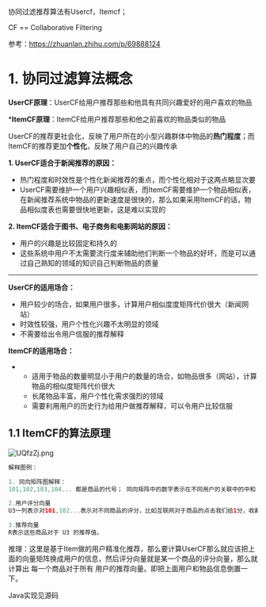 协同过滤推荐算法有Usercf，Itemcf；

CF == Collaborative Filtering

参考：<https://zhuanlan.zhihu.com/p/69888124>

# 1. 协同过滤算法概念

**UserCF原理**：UserCF给用户推荐那些和他具有共同兴趣爱好的用户喜欢的物品

***ItemCF原理**：ItemCF给用户推荐那些和他之前喜欢的物品类似的物品

​		UserCF的推荐更社会化，反映了用户所在的小型兴趣群体中物品的**热门程度**；而ItemCF的推荐更加**个性化**，反映了用户自己的兴趣传承



**1. UserCF适合于新闻推荐的原因：**

- 热门程度和时效性是个性化新闻推荐的重点，而个性化相对于这两点略显次要
- UserCF需要维护一个用户兴趣相似表，而ItemCF需要维护一个物品相似表，在新闻推荐系统中物品的更新速度是很快的，那么如果采用ItemCF的话，物品相似度表也需要很快地更新，这是难以实现的

**2. ItemCF适合于图书、电子商务和电影网站的原因：**

- 用户的兴趣是比较固定和持久的
- 这些系统中用户不太需要流行度来辅助他们判断一个物品的好坏，而是可以通过自己熟知的领域的知识自己判断物品的质量

------



**UserCF的适用场合：**

- 用户较少的场合，如果用户很多，计算用户相似度度矩阵代价很大（新闻网站）
- 时效性较强，用户个性化兴趣不太明显的领域
- 不需要给出令用户信服的推荐解释

**ItemCF的适用场合：**

- - 适用于物品的数量明显小于用户的数量的场合，如物品很多（网站），计算物品的相似度矩阵代价很大
  - 长尾物品丰富，用户个性化需求强烈的领域
  - 需要利用用户的历史行为给用户做推荐解释，可以令用户比较信服





## 1.1 ItemCF的算法原理

![UQfzZj.png](https://s1.ax1x.com/2020/07/11/UQfzZj.png)



```java
解释图例：

1. 同向矩阵图解释：
101,102,103,104... 都是商品的代号； 同向矩阵中的数字表示在不同用户的关联中的中和；比如101-102 同时在U1，U2，U3用户的评分系统中，那么101-102就是3；同样102-101也是3；其他商品类似

2.用户评分向量
U3一列表示对101,102...表示对不同商品的评分，比如互联网对于商品的点击我们给1分，收藏给2分，加入购物车3分，购买4分。等

3.推荐向量
R表示这些商品对于 U3 的推荐值。
```



推理：这里是基于Item做的用户精准化推荐，那么要计算UserCF那么就应该把上面的向量矩阵换成用户的信息，然后评分向量就是某一个商品的评分向量，那么就计算出 每一个商品对于所有 用户的推荐向量。即把上面用户和物品信息倒置一下。



Java实现见源码